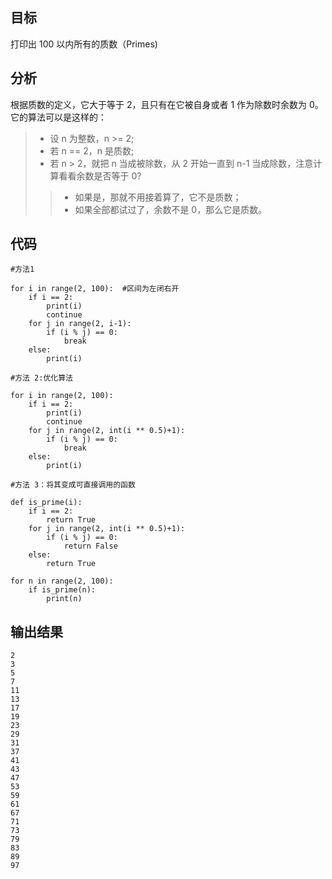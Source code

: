 ## 目标 

打印出 100 以内所有的质数（Primes)

## 分析

根据质数的定义，它大于等于 2，且只有在它被自身或者 1 作为除数时余数为 0。它的算法可以是这样的：

> - 设 n 为整数，n >= 2;
> - 若 n == 2，n 是质数;
> - 若 n > 2，就把 n 当成被除数，从 2 开始一直到 n-1 当成除数，注意计算看看余数是否等于 0?
> > - 如果是，那就不用接着算了，它不是质数；
> > - 如果全部都试过了，余数不是 0，那么它是质数。

## 代码

```
#方法1

for i in range(2, 100):  #区间为左闭右开
    if i == 2:
        print(i)
        continue
    for j in range(2, i-1):
        if (i % j) == 0:
            break
    else:
        print(i)
```

```
#方法 2:优化算法

for i in range(2, 100):
    if i == 2:
        print(i)
        continue
    for j in range(2, int(i ** 0.5)+1):
        if (i % j) == 0:
            break
    else:
        print(i)
```

```
#方法 3：将其变成可直接调用的函数

def is_prime(i):
    if i == 2:
        return True
    for j in range(2, int(i ** 0.5)+1):
        if (i % j) == 0:
            return False
    else:
        return True
    
for n in range(2, 100):
    if is_prime(n):
        print(n)
```

## 输出结果

```
2
3
5
7
11
13
17
19
23
29
31
37
41
43
47
53
59
61
67
71
73
79
83
89
97
```
